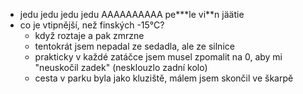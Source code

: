 - jedu jedu jedu jedu AAAAAAAAAA pe\*\*\*le vi\*\*n jäätie
- co je vtipnější, než finských -15°C?
    - když roztaje a pak zmrzne
    - tentokrát jsem nepadal ze sedadla, ale ze silnice
    - prakticky v každé zatáčce jsem musel zpomalit na 0, aby mi "neuskočil zadek" (nesklouzlo zadní kolo)
    - cesta v parku byla jako kluziště, málem jsem skončil ve škarpě
